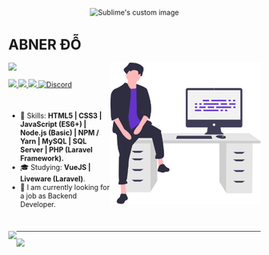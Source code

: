 <p align="center">
  <img src="https://readme-typing-svg.demolab.com/?font=Fira+Code&weight=600&size=30&pause=1000&color=13F700&width=600&height=80&lines=Outsource+PHP+Developer;2%2B+years+of+coding+experience;Always+learning+new+things" alt="Sublime's custom image"/>
</p>

# ABNER ĐỖ

<img align="right" width="300px" src="./bio-image.svg" />

![](https://komarev.com/ghpvc/?username=cuzinxyz)

<p align="left">
  <a href="mailto:huunhat.work@gmail.com">
    <img src="https://img.shields.io/badge/-huunhat.work@gmail.com-6633cc?style=flat-square&logo=Gmail&logoColor=white&link=mailto:huunhat.work@gmail.com" />
  </a>
  <a href="https://twitter.com/cuzin_pro">
    <img src="https://img.shields.io/twitter/url?url=https%3A%2F%2Ftwitter.com%2Fcuzin_pro&style=flat-square&logo=twitter&logoColor=white&label=cuzin_pro&color=whitte" />
  </a>
  <a href="https://github.com/cuzinxyz/?tab=follow">
    <img src="https://img.shields.io/github/followers/cuzinxyz?label=Follow&style=social" />
  </a>
  <a href="https://discord.gg/jU8a7x5x">
    <img alt="Discord" src="https://img.shields.io/discord/853541264531390484?style=flat-square&logo=discord&logoColor=white&label=_donhat&color=white&link=https%3A%2F%2Fdiscord.gg%2FjU8a7x5x">
  </a>
</p>

<br>

- :rocket: Skills: <strong>HTML5 | CSS3 | JavaScript (ES6+) | Node.js (Basic) | NPM / Yarn | MySQL | SQL Server | PHP (Laravel Framework).</strong>
- :mortar_board: Studying: <strong>VueJS | Liveware (Laravel)</strong>.
- :briefcase: I am currently looking for a job as Backend Developer.

<br>

<img
  align="left"
  height="165"
  src="https://github-readme-stats.vercel.app/api?username=cuzinxyz&count_private=true&show_icons=true&custom_title=GitHub%20Status&hide=issues&title_color=6633cc&icon_color=f7df1e&bg_color=ffffff00&text_color=7159c1&hide_border=true"
/>

---
![](https://komarev.com/ghpvc/?username=cuzinxyz&label=Visitors+Count&color=red)
